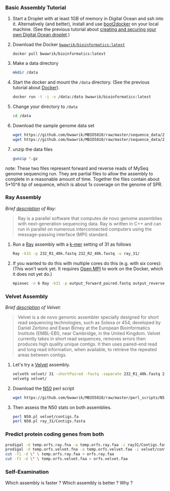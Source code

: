 ### Basic Assembly Tutorial

1. Start a Droplet with at least 1GB of memory in Digital Ocean and ssh into it. Alternatively (and better), install and use [boot2docker](http://boot2docker.io/) on your local machine.  (See the previous tutorial about [creating and securing your own Digital Ocean droplet](./01_SSH_KEYS.md).)

1. Download the Docker [`bwawrik/bioinformatics:latest`](https://registry.hub.docker.com/u/bwawrik/bioinformatics/)

    ```
    docker pull bwawrik/bioinformatics:latest
    ```
    
1. Make a data directory

    ```sh
    mkdir /data
    ```

1. Start the docker and mount the `/data` directory. (See the previous tutorial about [Docker](02_PULLING_A_DOCKER_REPO.md)).

    ```sh
    docker run -t -i -v /data:/data bwawrik/bioinformatics:latest
    ```

1. Change your directory to `/data`

    ```sh 
    cd /data
    ```

1. Download the sample genome data set

    ```sh
    wget https://github.com/bwawrik/MBIO5810/raw/master/sequence_data/232_R1_40k.fastq.gz
    wget https://github.com/bwawrik/MBIO5810/raw/master/sequence_data/232_R2_40k.fastq.gz
    ```

1. unzip the data files

    ```sh
    gunzip *.gz
    ```

note: These two files represent forward and reverse reads of MySeq genome sequencing run. They are partial files to allow the assembly to complete in a reasonable amount of time. Together the files contain about 5*10^6 bp of sequence, which is about 1x coverage on the genome of SPR.


### Ray Assembly

*Brief [description](http://denovoassembler.sourceforge.net/index.html) of Ray:*

> Ray is a parallel software that computes de novo genome assemblies with next-generation sequencing data.  Ray is written in C++ and can run in parallel on numerous interconnected computers using the message-passing interface (MPI) standard.

1. Run a [Ray](http://denovoassembler.sourceforge.net/manual.html) assembly with a [k-mer](https://en.wikipedia.org/wiki/K-mer) setting of 31 as follows
  
    ```sh
    Ray -k31 -p 232_R1_40k.fastq 232_R2_40k.fastq -o ray_31/
    ```

1. If you wanted to do this with multiple cores do this (e.g. with six cores):
(This won't work yet. It requires [Open MPI](http://www.open-mpi.org/) to work on the Docker, which it does not yet do.)

    ```sh
    mpiexec -n 6 Ray -k31 -p output_forward_paired.fastq output_reverse_paired.fastq -o ray_31/
    ```

### Velvet Assembly

*Brief [description](https://www.ebi.ac.uk/~zerbino/velvet/) of Velvet:*

>Velvet is a de novo genomic assembler specially designed for short read sequencing technologies, such as Solexa or 454, developed by Daniel Zerbino and Ewan Birney at the European Bioinformatics Institute (EMBL-EBI), near Cambridge, in the United Kingdom.  Velvet currently takes in short read sequences, removes errors then produces high quality unique contigs. It then uses paired-end read and long read information, when available, to retrieve the repeated areas between contigs.

1. Let's try a [Velvet](https://www.ebi.ac.uk/~zerbino/velvet/) assembly.

    ```sh
    velveth velvet/ 31 -shortPaired -fastq -separate 232_R1_40k.fastq 232_R2_40k.fastq
    velvetg velvet/
    ```

1. Download the [N50](https://en.wikipedia.org/wiki/N50_statistic) perl script
 
    ```sh
    wget https://github.com/bwawrik/MBIO5810/raw/master/perl_scripts/N50.pl
    ```

1. Then assess the N50 stats on both assemblies.

    ```sh
    perl N50.pl velvet/contigs.fa
    perl N50.pl ray_31/Contigs.fasta
    ```

### Predict protein coding genes from both

```sh
prodigal -d temp.orfs.ray.fna -a temp.orfs.ray.faa -i ray31/Contigs.fasta -m -o Ray_temp.txt -p meta -q
prodigal -d temp.orfs.velvet.fna -a temp.orfs.velvet.faa -i velvet/contigs.fa -m -o velvet_temp.txt -p meta -q
cut -f1 -d \" \ temp.orfs.ray.faa > orfs.ray.faa
cut -f1 -d \" \ temp.orfs.velvet.faa > orfs.velvet.faa
```



### Self-Examination
Which assembly is faster ? Which assembly is better ? Why ?
